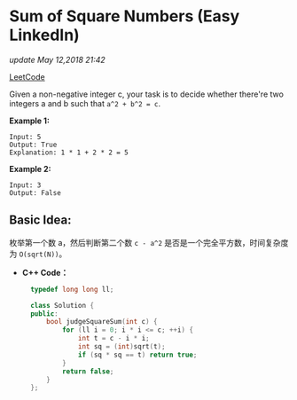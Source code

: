# Sum of Square Numbers \(Easy LinkedIn\)

_update May 12,2018 21:42_

[LeetCode](https://leetcode.com/problems/sum-of-square-numbers/description/)

Given a non-negative integer c, your task is to decide whether there're two integers a and b such that `a^2 + b^2 = c`.

**Example 1:**

```text
Input: 5
Output: True
Explanation: 1 * 1 + 2 * 2 = 5
```

**Example 2:**

```text
Input: 3
Output: False
```

## Basic Idea:

枚举第一个数 a，然后判断第二个数 `c - a^2` 是否是一个完全平方数，时间复杂度为 `O(sqrt(N))`。

* **C++ Code：**

  ```cpp
    typedef long long ll;

    class Solution {
    public:
        bool judgeSquareSum(int c) {
            for (ll i = 0; i * i <= c; ++i) {
                int t = c - i * i;
                int sq = (int)sqrt(t);
                if (sq * sq == t) return true;
            }
            return false;
        }
    };
  ```

